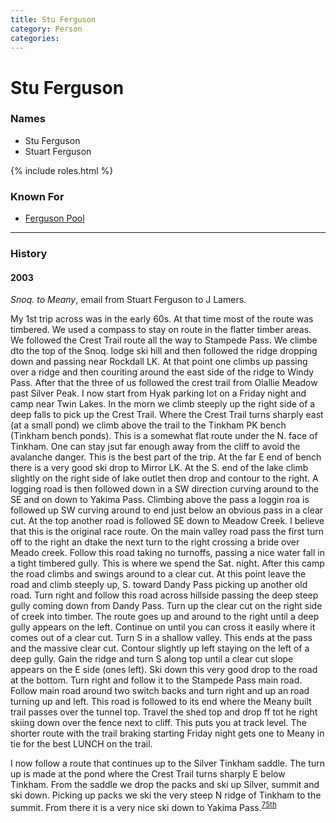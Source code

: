 ```yaml
---
title: Stu Ferguson
category: Person
categories:
---
```

# Stu Ferguson
### Names
- Stu Ferguson
- Stuart Ferguson

{% include roles.html %}
### Known For
- [Ferguson Pool](Ferguson-Pool)

---
### History
#### 2003

*Snoq. to Meany*, email from Stuart Ferguson to J Lamers.

My 1st trip across was in the early 60s. At that time most of the route was timbered. We used a compass to stay on route in the flatter timber areas. We followed the Crest Trail route all the way to Stampede Pass. We climbe dto the top of the Snoq. lodge ski hill and then followed the ridge dropping down and passing near Rockdall LK. At that point one climbs up passing over a ridge and then couriting around the east side of the ridge to Windy Pass. After that the three of us followed the crest trail from Olallie Meadow past Silver Peak. I now start from Hyak parking lot on a Friday night and camp near Twin Lakes. In the morn we climb steeply up the right side of a deep falls to pick up the Crest Trail. Where the Crest Trail turns sharply east (at a small pond) we climb above the trail to the Tinkham PK bench (Tinkham bench ponds). This is a somewhat flat route under the N. face of Tinkham. One can stay jsut far enough away from the cliff to avoid the avalanche danger. This is the best part of the trip. At the far E end of bench there is a very good ski drop to Mirror LK. At the S. end of the lake climb slightly on the right side of lake outlet then drop and contour to the right. A logging road is then followed down in a SW direction curving around to the SE and on down to Yakima Pass. Climbing above the pass a loggin roa is followed up SW curving around to end just below an obvious pass in a clear cut. At the top another road is followed SE down to Meadow Creek. I believe that this is the original race route. On the main valley road pass the first turn off to the right an dtake the next turn to the right crossing a bride over Meado creek. Follow this road taking no turnoffs, passing a nice water fall in a tight timbered gully. This is where we spend the Sat. night. After this camp the road climbs and swings around to a clear cut. At this point leave the road and climb steeply up, S. toward Dandy Pass picking up another old road. Turn right and follow this road across hillside passing the deep steep gully coming down from Dandy Pass. Turn up the clear cut on the right side of creek into timber. The route goes up and around to the right until a deep gully appears on the left. Continue on until you can cross it easily where it comes out of a clear cut. Turn S in a shallow valley. This ends at the pass and the massive clear cut. Contour slightly up left staying on the left of a deep gully. Gain the ridge and turn S along top until a clear cut slope appears on the E side (ones left). Ski down this very good drop to the road at the bottom. Turn right and follow it to the Stampede Pass main road. Follow main road around two switch backs and turn right and up an road turning up and left. This road is followed to its end where the Meany built trail passes over the tunnel top. Travel the shed top and drop ff tot he right skiing down over the fence next to cliff. This puts you at track level. The shorter route with the trail braking starting Friday night gets one to Meany in tie for the best LUNCH on the trail.

I now follow a route that continues up to the Silver Tinkham saddle. The turn up is made at the pond where the Crest Trail turns sharply E below Tinkham. From the saddle we drop the packs and ski up Silver, summit and ski down. Picking up packs we ski the very steep N ridge of Tinkham to the summit. From there it is a very nice ski down to Yakima Pass.<sup>[75th][]</sup>

[75th]: Anniversary#75th